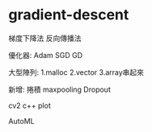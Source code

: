 # gradient-descent

梯度下降法
反向傳播法

優化器:
Adam
SGD
GD

大型陣列:
1.malloc
2.vector
3.array串起來

新增:
捲積
maxpooling
Dropout

cv2 c++ plot

AutoML
